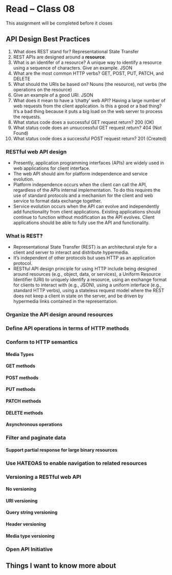 # Read – Class 08
This assignment will be completed before it closes
## API Design Best Practices
1. What does REST stand for? Representational State Transfer
2. REST APIs are designed around a __resource__.
3. What is an identifer of a resource? A unique way to identify a resource using a sequence of characters. Give an example. JSON
4. What are the most common HTTP verbs? GET, POST, PUT, PATCH, and DELETE
5. What should the URIs be based on? Nouns (the resource), not verbs (the operations on the resource)
6. Give an example of a good URI. JSON
7. What does it mean to have a ‘chatty’ web API? Having a large number of web requests from the client application. Is this a good or a bad thing? It’s a bad thing because it puts a big load on the web server to process the requests.
8. What status code does a successful GET request return? 200 (OK)
9. What status code does an unsuccessful GET request return? 404 (Not Found)
10. What status code does a successful POST request return? 201 (Created)

### RESTful web API design
- Presently, application programming interfaces (APIs) are widely used in web applications for client interface.
- The web API should aim for platform independence and service evolution.
- Platform independence occurs when the client can call the API, regardless of the APIs internal implementation. To do this requires the use of standard protocols and a mechanism for the client and web service to format data exchange together.
- Service evolution occurs when the API can evolve and independently add functionality from client applications. Existing applications should continue to function without modification as the API evolves. Client applications should be able to fully use the API and functionality.
### What is REST?
- Representational State Transfer (REST) is an architectural style for a client and server to interact and distribute hypermedia. 
- It’s independent of other protocols but uses HTTP as an application protocol.
- RESTful API design principle for using HTTP include being designed around resources (e.g., object, data, or services), a Uniform Resource Identifier (URI) to uniquely identify a resource, using an exchange format for clients to interact with (e.g., JSON), using a uniform interface (e.g., standard HTTP verbs), using a stateless request model where the REST does not keep a client in state on the server, and be driven by hypermedia links contained in the representation. 
### Organize the API design around resources
### Define API operations in terms of HTTP methods
### Conform to HTTP semantics

#### Media Types
#### GET methods
#### POST methods
#### PUT methods
#### PATCH methods
#### DELETE methods
#### Asynchronous operations
### Filter and paginate data

#### Support partial response for large binary resources

### Use HATEOAS to enable navigation to related resources
### Versioning a RESTful web API

#### No versioning
#### URI versioning
#### Query string versioning
#### Header versioning
#### Media type versioning
### Open API Initiative

## Things I want to know more about
